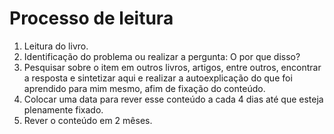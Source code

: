 # Processo de leitura

1. Leitura do livro.
2. Identificação do problema ou realizar a pergunta: O por que disso?
3. Pesquisar sobre o item em outros livros, artigos, entre outros, encontrar a resposta e sintetizar aqui e realizar a autoexplicação do que foi aprendido para mim mesmo, afim de fixação do conteúdo.
4. Colocar uma data para rever esse conteúdo a cada 4 dias até que esteja plenamente fixado.
5. Rever o conteúdo em 2 mêses.